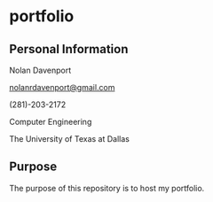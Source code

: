 # portfolio
## Personal Information
Nolan Davenport

nolanrdavenport@gmail.com

(281)-203-2172

Computer Engineering

The University of Texas at Dallas

## Purpose
The purpose of this repository is to host my portfolio. 


